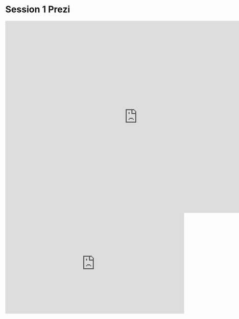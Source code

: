 # Session 1 Prezi

<iframe id="iframe_container" frameborder="0" webkitallowfullscreen="" mozallowfullscreen="" allowfullscreen="" allow="autoplay; fullscreen" width="825" height="600" src="https://prezi.com/embed/r3lsnug_-bvc/?bgcolor=ffffff&amp;lock_to_path=0&amp;autoplay=0&amp;autohide_ctrls=0&amp;landing_data=bHVZZmNaNDBIWnNjdEVENDRhZDFNZGNIUE43MHdLNWpsdFJLb2ZHanI0U2lqZ1d4eEh2ZFgzekNVNjhxTUNLaFh3PT0&amp;landing_sign=tiDlLoM0fIRKZQ2pvXfqGQfTRI8hZh0waPiHfoZ4Q7A"></iframe>


<iframe width="560" height="315" src="https://www.youtube.com/embed/1_V8xqIWK7E" frameborder="0" allow="autoplay; encrypted-media" allowfullscreen></iframe>
